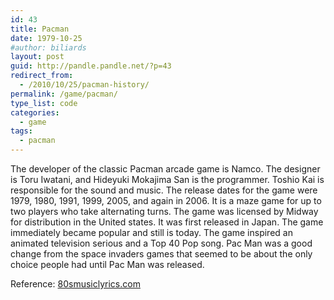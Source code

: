 ```yaml
---
id: 43
title: Pacman
date: 1979-10-25
#author: biliards
layout: post
guid: http://pandle.pandle.net/?p=43
redirect_from:
  - /2010/10/25/pacman-history/
permalink: /game/pacman/
type_list: code
categories:
  - game
tags:
  - pacman
---
```

The developer of the classic Pacman arcade game is Namco. The designer is Toru Iwatani, and Hideyuki Mokajima San is the programmer. Toshio Kai is responsible for the sound and music. The release dates for the game were 1979, 1980, 1991, 1999, 2005, and again in 2006. It is a maze game for up to two players who take alternating turns. The game was licensed by Midway for distribution in the United states. It was first released in Japan. The game immediately became popular and still is today. The game inspired an animated television serious and a Top 40 Pop song. Pac Man was a good change from the space invaders games that seemed to be about the only choice people had until Pac Man was released. 

Reference: [80smusiclyrics.com](http://www.80smusiclyrics.com/games.shtml)

